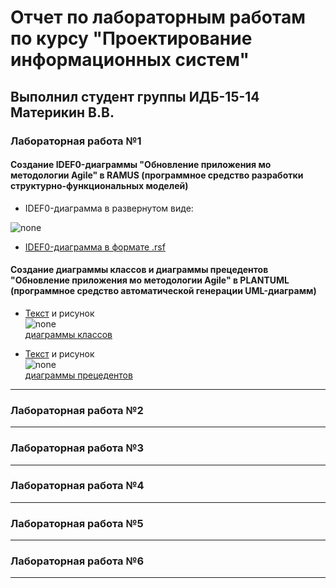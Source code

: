 # Отчет по лабораторным работам по курсу "Проектирование информационных систем"

## Выполнил студент группы ИДБ-15-14 Материкин В.В.

### Лабораторная работа №1

#### Создание IDEF0-диаграммы "Обновление приложения мо методологии Agile" в RAMUS (программное средство разработки структурно-функциональных моделей)

* IDEF0-диаграмма в развернутом виде:

![none](https://vasilymaterikin.github.io/idef0-agile.png)

* [IDEF0-диаграмма в формате .rsf](https://github.com/VasilyMaterikin/VasilyMaterikin.github.io/blob/master/idef0-agile.rsf)

#### Создание диаграммы классов и диаграммы прецедентов "Обновление приложения мо методологии Agile" в PLANTUML (программное средство автоматической генерации UML-диаграмм)

* [Текст](https://github.com/VasilyMaterikin/VasilyMaterikin.github.io/blob/master/uml-1.txt) и рисунок<br>
![none](http://www.plantuml.com/plantuml/proxy?idx=0&src=https://raw.githubusercontent.com/VasilyMaterikin/VasilyMaterikin.github.io/master/uml-1.txt)<br>
[диаграммы классов](http://www.plantuml.com/plantuml/png/JOz1JiCm44NNzIb6NO74YXEKSW5shAqaeb6T6Dc9M22a5YHOWCGIX8J44K8LjrP3oXM-RyIORBBns6_-_pEUsKgQgYwKiCkyl9P65fGeQItTYibS9iihe-ioFTTA6xfSv5Kc9cV6w9k1p1LBMAXDcfankXD3oXHVQB0BApw_SGZtuGaUU_WfIKiNF8NmZZwikRCA3_Y1Gy_tPqABBhnIT8xzqIlmYGCsQBZFnR5p3HyVlopqwBYxZK4376_Gn6ni_kiB7U6DQOicRaNOnscEIGUF7TD7UFWJmWUpBLfsEZebz71euQBic7-woDECajmaAXEph4phGlq1)

* [Текст](https://github.com/VasilyMaterikin/VasilyMaterikin.github.io/blob/master/uml-2.txt) и рисунок<br>
![none](http://www.plantuml.com/plantuml/proxy?idx=0&src=https://raw.githubusercontent.com/VasilyMaterikin/VasilyMaterikin.github.io/master/uml-2.txt)<br>
[диаграммы прецедентов](http://www.plantuml.com/plantuml/png/fL6nJiCm49thhpXrWg4I7u1GK-P8sPYjnBHHqnWvZXWeKWi30mXM90RuX0ADYA0jlt3-8vv9AqLYH9RFv-VttldiVc6biUKa4yKupS-aaHEIiTM6BaHd8EFnqEWoJuvr1kXab5ebEe4n-hn11Xae86gJADE6Bbj-PQ5YMQX_EsRgr9BLPDBXo5AI6XNRLEUYkMzqGBAWBZ-vUrvotTt2uHP-TZFUy3lYWbSOQ-mgGdZboitv6_66Ay0rLpjjr4XV8FdmGd0txWgycZzR5HhM8w_T7ASpTyqhxuJybdZ9N-w1lBhjqUXt3nFyhRFmQdxxNU-w8g9UZ_Q2VO7fqr2WtSCfiaY40AP7Q5JqLPxWAty0)
***

### Лабораторная работа №2
***

### Лабораторная работа №3
***

### Лабораторная работа №4
***

### Лабораторная работа №5
***

### Лабораторная работа №6
***
